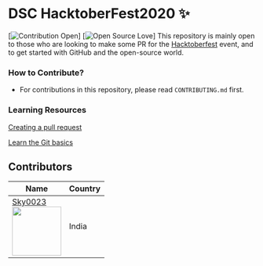 # DSC HacktoberFest2020 :sparkles:


[![Contribution Open](https://img.shields.io/badge/contributions-welcome-brightgreen.svg?style=flat)]
[![Open Source Love](https://badges.frapsoft.com/os/v1/open-source.svg?v=103)]
This repository is mainly open to those who are looking to make some PR for the [Hacktoberfest](https://hacktoberfest.digitalocean.com/) event, and to get started with GitHub and the open-source world.


### How to Contribute?
- For contributions in this repository, please read `CONTRIBUTING.md` first.

### Learning Resources

[Creating a pull request](https://services.github.com/on-demand/intro-to-github/create-pull-request)

[Learn the Git basics](https://try.github.io)

## Contributors

| Name                                                                                                                               | Country               |
|------------------------------------------------------------------------------------------------------------------------------------|-----------------------|
| [Sky0023](https://github.com/Sky0023/) <br> <img src="https://github.com/Sky0023.png" width="100" height="100">   | India      |
